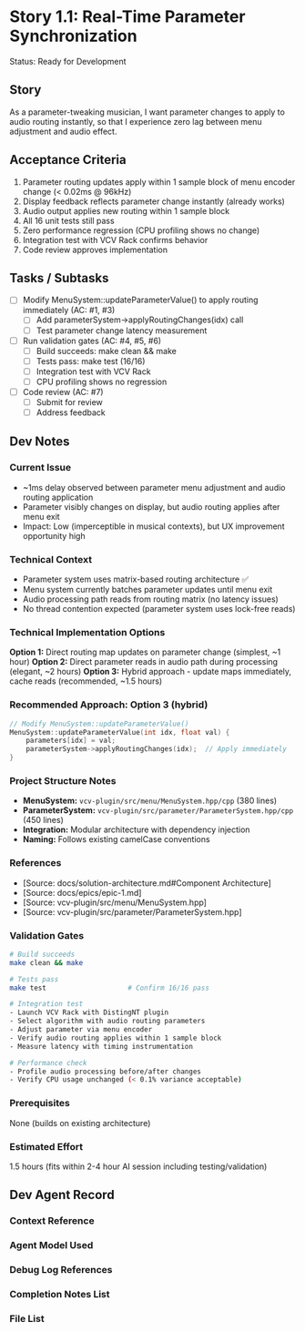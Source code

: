 # Story 1.1: Real-Time Parameter Synchronization

Status: Ready for Development

## Story

As a parameter-tweaking musician,
I want parameter changes to apply to audio routing instantly,
so that I experience zero lag between menu adjustment and audio effect.

## Acceptance Criteria

1. Parameter routing updates apply within 1 sample block of menu encoder change (< 0.02ms @ 96kHz)
2. Display feedback reflects parameter change instantly (already works)
3. Audio output applies new routing within 1 sample block
4. All 16 unit tests still pass
5. Zero performance regression (CPU profiling shows no change)
6. Integration test with VCV Rack confirms behavior
7. Code review approves implementation

## Tasks / Subtasks

- [ ] Modify MenuSystem::updateParameterValue() to apply routing immediately (AC: #1, #3)
  - [ ] Add parameterSystem->applyRoutingChanges(idx) call
  - [ ] Test parameter change latency measurement
- [ ] Run validation gates (AC: #4, #5, #6)
  - [ ] Build succeeds: make clean && make
  - [ ] Tests pass: make test (16/16)
  - [ ] Integration test with VCV Rack
  - [ ] CPU profiling shows no regression
- [ ] Code review (AC: #7)
  - [ ] Submit for review
  - [ ] Address feedback

## Dev Notes

### Current Issue
- ~1ms delay observed between parameter menu adjustment and audio routing application
- Parameter visibly changes on display, but audio routing applies after menu exit
- Impact: Low (imperceptible in musical contexts), but UX improvement opportunity high

### Technical Context
- Parameter system uses matrix-based routing architecture ✅
- Menu system currently batches parameter updates until menu exit
- Audio processing path reads from routing matrix (no latency issues)
- No thread contention expected (parameter system uses lock-free reads)

### Technical Implementation Options

**Option 1:** Direct routing map updates on parameter change (simplest, ~1 hour)
**Option 2:** Direct parameter reads in audio path during processing (elegant, ~2 hours)
**Option 3:** Hybrid approach - update maps immediately, cache reads (recommended, ~1.5 hours)

### Recommended Approach: Option 3 (hybrid)

```cpp
// Modify MenuSystem::updateParameterValue()
MenuSystem::updateParameterValue(int idx, float val) {
    parameters[idx] = val;
    parameterSystem->applyRoutingChanges(idx);  // Apply immediately
}
```

### Project Structure Notes

- **MenuSystem:** `vcv-plugin/src/menu/MenuSystem.hpp/cpp` (380 lines)
- **ParameterSystem:** `vcv-plugin/src/parameter/ParameterSystem.hpp/cpp` (450 lines)
- **Integration:** Modular architecture with dependency injection
- **Naming:** Follows existing camelCase conventions

### References

- [Source: docs/solution-architecture.md#Component Architecture]
- [Source: docs/epics/epic-1.md]
- [Source: vcv-plugin/src/menu/MenuSystem.hpp]
- [Source: vcv-plugin/src/parameter/ParameterSystem.hpp]

### Validation Gates

```bash
# Build succeeds
make clean && make

# Tests pass
make test                    # Confirm 16/16 pass

# Integration test
- Launch VCV Rack with DistingNT plugin
- Select algorithm with audio routing parameters
- Adjust parameter via menu encoder
- Verify audio routing applies within 1 sample block
- Measure latency with timing instrumentation

# Performance check
- Profile audio processing before/after changes
- Verify CPU usage unchanged (< 0.1% variance acceptable)
```

### Prerequisites
None (builds on existing architecture)

### Estimated Effort
1.5 hours (fits within 2-4 hour AI session including testing/validation)

## Dev Agent Record

### Context Reference

<!-- Path to story context XML will be added by story-context workflow -->

### Agent Model Used

<!-- To be filled during implementation -->

### Debug Log References

<!-- To be added during implementation -->

### Completion Notes List

<!-- To be added during implementation -->

### File List

<!-- Modified files to be listed here -->
